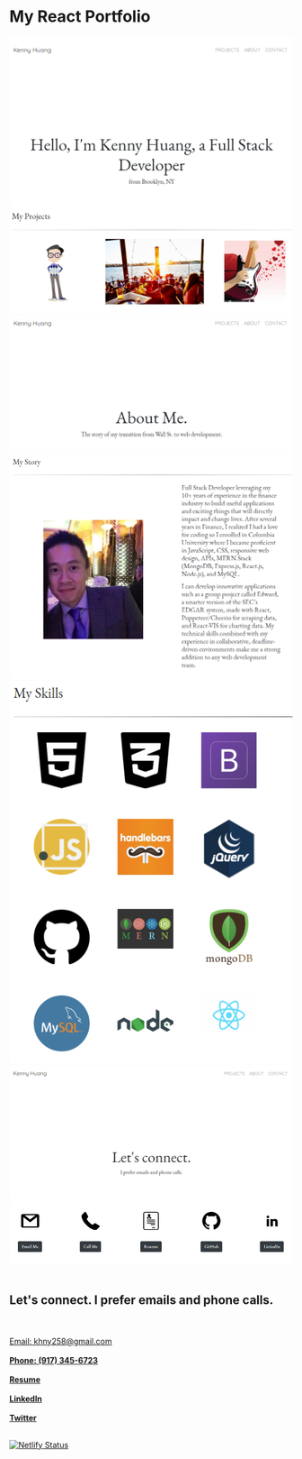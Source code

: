 # My React Portfolio

<img src="/static/pics/1.png">

<img src="/static/pics/2.png">

<img src="/static/pics/3.png">

<img src="/static/pics/4.png">

<img src="/static/pics/5.png">

<img src="/static/pics/6.png">

<img src="/static/pics/7.png">
<br>
<br>
<h2>Let's connect. I prefer emails and phone calls.</h2>
<br>
<br>
<a href="mailto: khny258@gmail.com">Email: khny258@gmail.com</a> 
<br>
<br>
<a style="font-weight:bold" href="tel:917-345-6723">Phone: (917) 345-6723</a>
<br>
<br>
<a style="font-weight:bold" href="https://drive.google.com/file/d/1qyDjqg1nVf1KvN2hy5r23WiyrdrqsiKk/view?usp=sharing">Resume</a>
<br>
<br>
<a style="font-weight:bold" href="https://www.linkedin.com/in/huangkenny">LinkedIn</a>
<br>
<br>
<a style="font-weight:bold" href="https://twitter.com/khnydev">Twitter</a>
<br>
<br>

[![Netlify Status](https://api.netlify.com/api/v1/badges/58b0a258-620f-439f-a158-10ce2f4773dd/deploy-status)](https://app.netlify.com/sites/kennycodes/deploys)

